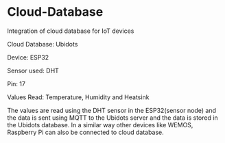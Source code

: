 # Cloud-Database
Integration of cloud database for IoT devices

Cloud Database: Ubidots

Device: ESP32

Sensor used: DHT

Pin: 17

Values Read: Temperature, Humidity and Heatsink

  The values are read using the DHT sensor in the ESP32(sensor node) and the data is sent using MQTT to the Ubidots server and the data is stored in the Ubidots database. In a similar way other devices like WEMOS, Raspberry Pi can also be connected to cloud database.
